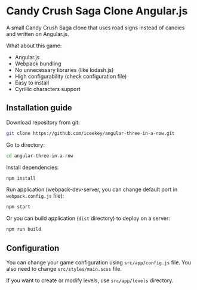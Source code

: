 # Candy Crush Saga Clone Angular.js
A small Candy Crush Saga clone that uses road signs instead of candies and written on Angular.js.

What about this game:

* Angular.js
* Webpack bundling
* No unnecessary libraries (like lodash.js)
* High configurability (check configuration file)
* Easy to install
* Cyrillic characters support

## Installation guide

Download repository from git:

```bash
git clone https://github.com/iceekey/angular-three-in-a-row.git
```

Go to directory:

```bash
cd angular-three-in-a-row
```

Install dependencies:

```bash
npm install
```

Run application (webpack-dev-server, you can change default port in `webpack.config.js` file):

```bash
npm start
```

Or you can build application (`dist` directory) to deploy on a server:

```bash
npm run build
```

## Configuration

You can change your game configuration using `src/app/config.js` file. You also need to change `src/styles/main.scss` file.

If you want to create or modify levels, use `src/app/levels` directory.